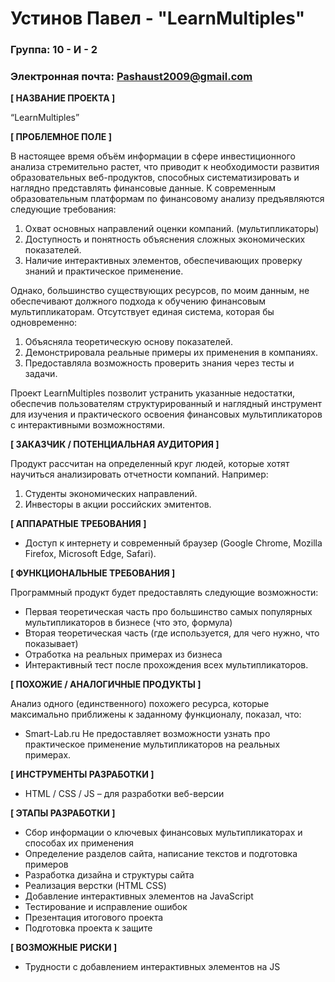 # Устинов Павел - "LearnMultiples"

### Группа: 10 - И - 2
### Электронная почта: Pashaust2009@gmail.com


**[ НАЗВАНИЕ ПРОЕКТА ]**

“LearnMultiples”

**[ ПРОБЛЕМНОЕ ПОЛЕ ]**

В настоящее время объём информации в сфере инвестиционного анализа стремительно растет, что приводит к необходимости развития образовательных веб-продуктов, способных систематизировать и наглядно представлять финансовые данные. К современным образовательным платформам по финансовому анализу предъявляются следующие требования:
1. Охват основных направлений оценки компаний. (мультипликаторы)
2. Доступность и понятность объяснения сложных экономических показателей.
3. Наличие интерактивных элементов, обеспечивающих проверку знаний и практическое применение.

Однако, большинство существующих ресурсов, по моим данным, не обеспечивают должного подхода к обучению финансовым мультипликаторам.
Отсутствует единая система, которая бы одновременно:
1. Объясняла теоретическую основу показателей.
2. Демонстрировала реальные примеры их применения в компаниях.
3. Предоставляла возможность проверить знания через тесты и задачи.

Проект LearnMultiples позволит устранить указанные недостатки, обеспечив пользователям структурированный и наглядный инструмент для изучения и практического освоения финансовых мультипликаторов с интерактивными возможностями.

**[ ЗАКАЗЧИК / ПОТЕНЦИАЛЬНАЯ АУДИТОРИЯ ]**

Продукт рассчитан на определенный круг людей, которые хотят научиться анализировать отчетности компаний. Например: 
1. Студенты экономических направлений.
2. Инвесторы в акции российских эмитентов.

**[ АППАРАТНЫЕ ТРЕБОВАНИЯ ]** 

* Доступ к интернету и современный браузер (Google Chrome, Mozilla Firefox, Microsoft Edge, Safari).

**[ ФУНКЦИОНАЛЬНЫЕ ТРЕБОВАНИЯ ]**

Программный продукт будет предоставлять следующие возможности:
* Первая теоретическая часть про большинство самых популярных мультипликаторов в бизнесе (что это, формула)
* Вторая теоретическая часть (где используется, для чего нужно, что показывает)
* Отработка на реальных примерах из бизнеса
* Интерактивный тест после прохождения всех мультипликаторов.

**[ ПОХОЖИЕ / АНАЛОГИЧНЫЕ ПРОДУКТЫ ]**

Анализ одного (единственного) похожего ресурса, которые максимально приближены к заданному функционалу, показал, что:

* Smart-Lab.ru Не предоставляет возможности узнать про практическое применение мультипликаторов на реальных примерах. 

**[ ИНСТРУМЕНТЫ РАЗРАБОТКИ ]**

*	HTML / CSS / JS  – для разработки веб-версии

**[ ЭТАПЫ РАЗРАБОТКИ ]**

*	Сбор информации о ключевых финансовых мультипликаторах и способах их применения
*	Определение разделов сайта, написание текстов и подготовка примеров
*	Разработка дизайна и структуры сайта
*	Реализация верстки (HTML CSS)
*	Добавление интерактивных элементов на JavaScript
*	Тестирование и исправление ошибок 
*	Презентация итогового проекта
*	Подготовка проекта к защите

**[ ВОЗМОЖНЫЕ РИСКИ ]**

*	Трудности с добавлением интерактивных элементов на JS


